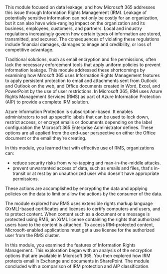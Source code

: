 This module focused on data leakage, and how Microsoft 365 addresses this issue through Information Rights Management (IRM). Leakage of potentially sensitive information can not only be costly for an organization, but it can also have wide-ranging impact on the organization and its business, employees, customers, and partners. Local and industry regulations increasingly govern how certain types of information are stored, transmitted, and secured. The consequences of violating these regulations include financial damages, damages to image and credibility, or loss of competitive advantage.

Traditional solutions, such as email encryption and file permissions, often lack the necessary enforcement tools that apply uniform policies to prevent information leakage. This module addressed these shortcomings by examining how Mirosoft 365 uses Information Rights Management features to apply persistent protection to email and attachments sent from Outlook and Outlook on the web, and Office documents created in Word, Excel, and PowerPoint by the use of user restrictions. In Microsoft 365, IRM uses Azure Rights Management Services (RMS) as part of Azure Information Protection (AIP) to provide a complete IRM solution.

Azure Information Protection is subscription-based. It enables administrators to set up specific labels that can be used to lock down, restrict access, or encrypt emails or documents depending on the label configuration the Microsoft 365 Enterprise Administrator defines. These options are all applied from the end-user perspective on either the Office document or the email they're creating.

In this module, you learned that with effective use of RMS, organizations can:

 -  reduce security risks from wire-tapping and man-in-the-middle attacks.
 -  prevent unwarranted access of data, such as emails and files, that's in-transit or at rest by an unauthorized user who doesn't have appropriate permissions.

These actions are accomplished by encrypting the data and applying policies on the data to limit or allow the actions by the consumer of the data.

The module explored how RMS uses extensible rights markup language (XrML)-based certificates and licenses to certify computers and users, and to protect content. When content such as a document or a message is protected using RMS, an XrML license containing the rights that authorized users have to the content is attached. To access IRM-protected content, Microsoft-enabled applications must get a use license for the authorized user from the RMS cluster.

In this module, you examined the features of Information Rights Management. This exploration began with an analysis of the encryption options that are available in Microsoft 365. You then explored how IRM protects email in Exchange and documents in SharePoint. The module concluded with a comparison of IRM protection and AIP classification.
